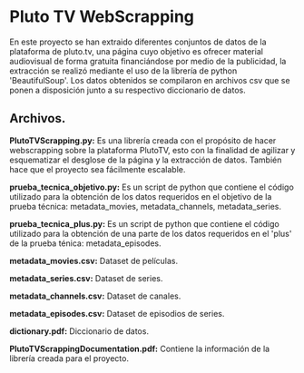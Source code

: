 # Pluto TV WebScrapping

En este proyecto se han extraido diferentes conjuntos de datos de la plataforma de pluto.tv, una página cuyo objetivo es ofrecer material audiovisual de forma gratuita financiándose por medio de la publicidad, la extracción se realizó mediante el uso de la librería de python 'BeautifulSoup'. Los datos obtenidos se compilaron en archivos csv que se ponen a disposición junto a su respectivo diccionario de datos.  


## Archivos.

**PlutoTVScrapping.py:** Es una librería creada con el propósito de hacer webscrapping sobre la plataforma PlutoTV, esto con la finalidad de agilizar y esquematizar el desglose de la página y la extracción de datos. También hace que el proyecto sea fácilmente escalable.

**prueba_tecnica_objetivo.py:** Es un script de python que contiene el código utilizado para la obtención de los datos requeridos en el objetivo de la prueba técnica: metadata_movies, metadata_channels, metadata_series.

**prueba_tecnica_plus.py:** Es un script de python que contiene el código utilizado para la obtención de una parte de los datos requeridos en el 'plus' de la prueba ténica: metadata_episodes.

**metadata_movies.csv:** Dataset de películas.

**metadata_series.csv:** Dataset de series.

**metadata_channels.csv:** Dataset de canales.

**metadata_episodes.csv:** Dataset de episodios de series.

**dictionary.pdf:** Diccionario de datos.

**PlutoTVScrappingDocumentation.pdf:** Contiene la información de la librería creada para el proyecto.

